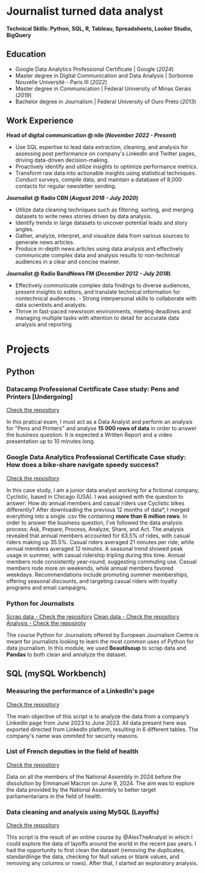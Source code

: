 # Journalist turned data analyst  

#### Technical Skills: Python, SQL, R, Tableau, Spreadsheets, Looker Studio, BigQuery 

## Education
- Google Data Analytics Professional Certificate | Google (_2024_)
- Master degree in Digital Communication and Data Analysis | Sorbonne Nouvelle Université - Paris III (_2022_)
- Master degree in Communication | Federal University of Minas Gerais (_2019_)
- Bachelor degree in Journalism | Federal University of Ouro Preto (_2013_)        		


## Work Experience
**Head of digital communication @ nile (_November 2022 - Present_)**
- Use SQL expertise to lead data extraction, cleaning, and analysis for assessing post performance on company's LinkedIn and Twitter pages, driving data-driven decision-making.
- Proactively identify and utilize insights to optimize performance metrics.
- Transform raw data into actionable insights using statistical techniques. Conduct surveys, compile data, and maintain a database of 8,000 contacts for regular newsletter sending. 

**Journalist @ Radio CBN (_August 2018 - July 2020_)**
- Utilize data cleaning techniques such as filtering, sorting, and merging datasets to write news stories driven by data analysis.
- Identify trends in large datasets to uncover potential leads and story angles.
- Gather, analyze, interpret, and visualize data from various sources to generate news articles.
- Produce in-depth news articles using data analysis and effectively communicate complex data and analysis results to non-technical audiences in a clear and concise manner.

**Journalist @ Radio BandNews FM (_December 2012 - July 2018_)**
- Effectively communicate complex data findings to diverse audiences, present insights to editors, and translate technical information for nontechnical audiences. - Strong interpersonal skills to collaborate with data scientists and analysts.
- Thrive in fast-paced newsroom environments, meeting deadlines and managing multiple tasks with attention to detail for accurate data analysis and reporting

# Projects

## Python

### Datacamp Professional Certificate Case study: Pens and Printers [Undergoing]
[Check the repository](https://github.com/Miickka/datacamp_certificate)

In this pratical exam, I must act as a Data Analyst and perform an analysis for "Pens and Printers" and analyse **15 000 rows of data** in order to answer the business question. It is expected a Written Report and a video presentation up to 10 minutes long.

### Google Data Analytics Professional Certificate Case study: How does a bike-share navigate speedy success?  
[Check the repository](https://github.com/Miickka/capstone-google-certificate)

In this case study, I am a junior data analyst working for a fictional company, Cyclistic, based in Chicago (USA). I was assigned with the question to answer: How do annual members and casual riders use Cyclistic bikes differently? After downloading the previous 12 months of data*, I merged everything into a single .csv file containing **more than 6 million rows**. In order to answer the business question, I've followed the data analysis process: Ask, Prepare, Process, Analyze, Share, and Act. The analysis revealed that annual members accounted for 63.5% of rides, with casual riders making up 35.5%. Casual riders averaged 21 minutes per ride, while annual members averaged 12 minutes. A seasonal trend showed peak usage in summer, with casual ridership tripling during this time. Annual members rode consistently year-round, suggesting commuting use. Casual members rode more on weekends, while annual members favored weekdays. Recommendations include promoting summer memberships, offering seasonal discounts, and targeting casual riders with loyalty programs and email campaigns.

### Python for Journalists 
[Scrap data - Check the repository](https://github.com/Miickka/python-journalists-scrap-data)
[Clean data - Check the repository](https://github.com/Miickka/python-journalists-clean)
[Analysis - Check the reposiroty](https://github.com/Miickka/python_journalists_analysis)

The course Python for Journalists offered by European Journalism Centre is meant for journalists looking to learn the most common uses of Python for data journalism. In this module, we used **Beautilsoup** to scrap data and **Pandas** to both clean and annalyze the dataset. 

## SQL (mySQL Workbench)

### Measuring the performance of a LinkedIn's page 
[Check the repository](https://github.com/Miickka/stats_performance_linkedin_2024)

The main objective of this script is to analyze the data from a company’s LinkedIn page from June 2023 to June 2023. All data present here was exported directed from LinkedIn platform, resulting in 6 different tables. The company's name was ommited for security reasons.  

### List of French deputies in the field of health
[Check the repository](https://github.com/Miickka/d-put-s-fr-2024)

Data on all the members of the National Assembly in 2024 before the dissolution by Emmanuel Macron on June 9, 2024. The aim was to explore the data provided by the National Assembly to better target parliamentarians in the field of health.

### Data cleaning and analysis using MySQL (Layoffs)
[Check the repository](https://github.com/Miickka/layoffs-project-sql)

This script is the result of an online course by @AlexTheAnalyst in which I could explore the data of layoffs around the world in the recent pas years. I had the opportunity to first clean the dataset (removing the duplicates, standardiinge the data, checking for Null values or blank values, and removing any columns or rows). After that, I started an exploratory analysis.









 
